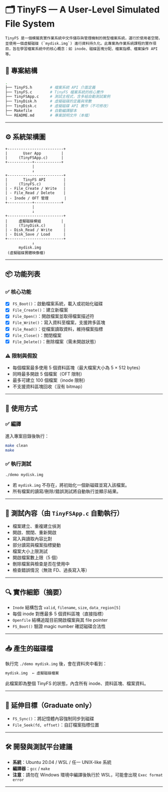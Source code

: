 
# 🗂️ TinyFS — A User-Level Simulated File System
````
TinyFS 是一個模擬真實作業系統中文件儲存與管理機制的微型檔案系統，運行於使用者空間，並使用一個虛擬磁碟 (`mydisk.img`) 進行資料持久化。此專案為作業系統課程的實作項目，旨在學習檔案系統中的核心概念：如 inode、磁碟區塊分配、檔案指標、檔案操作 API 等。
````
## 📁 專案結構

```bash
.
├── TinyFS.h        # 檔案系統 API 介面定義
├── TinyFS.c        # TinyFS 檔案系統的核心實作
├── TinyFSApp.c     # 測試主程式，含多組自動測試案例
├── TinyDisk.h      # 虛擬磁碟的定義與常數
├── TinyDisk.c      # 虛擬磁碟 API 實作（不可修改）
├── Makefile        # 自動編譯腳本
└── README.md       # 專案說明文件（本檔）
````

---

## ⚙️ 系統架構圖

```
+-------------------------+
|       User App         |
|     (TinyFSApp.c)      |
+-----------+------------+
            |
            ↓
+-------------------------+
|       TinyFS API        |
|     (TinyFS.c)          |
| - File_Create / Write   |
| - File_Read / Delete    |
| - Inode / OFT 管理       |
+-----------+------------+
            |
            ↓
+-------------------------+
|     虛擬磁碟模組         |
|     (TinyDisk.c)        |
| - Disk_Read / Write     |
| - Disk_Save / Load      |
+-------------------------+
            ↓
      mydisk.img
 (虛擬磁碟實體映像檔)
```

---

## 📦 功能列表

### ✅ 核心功能

* [x] `FS_Boot()`：啟動檔案系統，載入或初始化磁碟
* [x] `File_Create()`：建立新檔案
* [x] `File_Open()`：開啟檔案並取得檔案描述符
* [x] `File_Write()`：寫入資料至檔案，支援跨多區塊
* [x] `File_Read()`：從檔案讀取資料，維持檔案指標
* [x] `File_Close()`：關閉檔案
* [x] `File_Delete()`：刪除檔案（需未開啟狀態）

### ⚠️ 限制與假設

* 每個檔案最多使用 5 個資料區塊（最大檔案大小為 5 × 512 bytes）
* 同時最多開啟 5 個檔案（OFT 限制）
* 最多可建立 100 個檔案（inode 限制）
* 不支援資料區塊回收（沒有 bitmap）

---

## 🚀 使用方式

### ✅ 編譯

進入專案目錄後執行：

```bash
make clean
make
```

### ✅ 執行測試

```bash
./demo mydisk.img
```

* 若 `mydisk.img` 不存在，將初始化一個新磁碟並寫入該檔案。
* 所有檔案的讀寫/刪除/錯誤測試將自動執行並顯示結果。

---

## 🧪 測試內容（由 `TinyFSApp.c` 自動執行）

* 檔案建立、重複建立偵測
* 開啟、關閉、重新開啟
* 寫入與讀取內容比對
* 部分讀寫與檔案指標變動
* 檔案大小上限測試
* 開啟檔案數上限（5 個）
* 刪除檔案與檢查是否在使用中
* 檢查錯誤情況（無效 FD、過長寫入等）

---

## 🔍 實作細節（摘要）

* `Inode` 結構包含 `valid`, `filename`, `size`, `data_region[5]`
* 每個 inode 對應最多 5 個資料區塊（直接指標）
* `Openfile` 結構追蹤目前開啟檔案與其 file pointer
* `FS_Boot()` 驗證 magic number 確認磁碟合法性

---

## 📥 產生的磁碟檔

執行完 `./demo mydisk.img` 後，會在資料夾中看到：

```bash
mydisk.img  ← 虛擬磁碟檔案
```

此檔案即為整個 TinyFS 的狀態，內含所有 inode、資料區塊、檔案資料。

---

## 🧠 延伸目標（Graduate only）

* `FS_Sync()`：將記憶體內容強制同步到磁碟
* `File_Seek(fd, offset)`：自訂檔案指標位置

---

## 🛠️ 開發與測試平台建議

* **系統**：Ubuntu 20.04 / WSL / 任一 UNIX-like 系統
* **編譯器**：`gcc` / `make`
* **注意**：請勿在 Windows 環境中編譯後執行於 WSL，可能會出現 `Exec format error`

---
